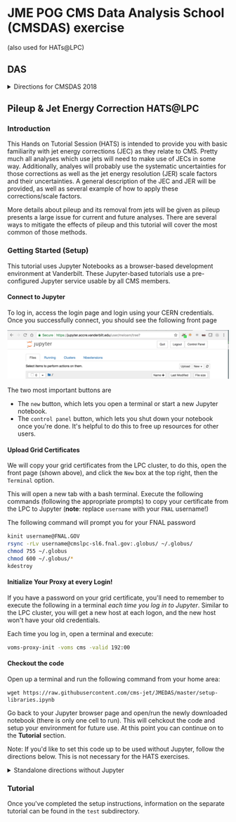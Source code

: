 # JME POG CMS Data Analysis School (CMSDAS) exercise
(also used for HATs@LPC)

## DAS
<details>
<summary>Directions for CMSDAS 2018</summary>
  
  ```bash
  cmsrel CMSSW_8_0_25
  cd CMSSW_8_0_25/src
  git clone https://github.com/cms-jet/JMEDAS.git Analysis/JMEDAS
  git clone https://github.com/cms-jet/JetToolbox Analysis/JetToolbox -b jetToolbox_80X
  cd Analysis/JMEDAS
  scram b -j 10
  cd test
  voms-proxy-init
  python jmedas_fwlite.py --files qcdflat.txt  --outname qcdflat.root
  ```
  
  Later in the exercise we will do:

  ```bash
  cr ClusterWithToolboxAndMakeHistos.py
  ```
</details>

## Pileup & Jet Energy Correction HATS@LPC
### Introduction
This Hands on Tutorial Session (HATS) is intended to provide you with basic familiarity with jet energy corrections (JEC) as they relate to CMS. Pretty much all analyses which use jets will need to make use of JECs in some way. Additionally, analyes will probably use the systematic uncertainties for those corrections as well as the jet energy resolution (JER) scale factors and their uncertainties. A general description of the JEC and JER will be provided, as well as several example of how to apply these corrections/scale factors.

More details about pileup and its removal from jets will be given as pileup presents a large issue for current and future analyses. There are several ways to mitigate the effects of pileup and this tutorial will cover the most common of those methods.

### Getting Started (Setup)
This tutorial uses Jupyter Notebooks as a browser-based development environment at Vanderbilt. These Jupyter-based tutorials use a pre-configured Jupyter service usable by all CMS members.

#### Connect to Jupyter 
To log in, access the login page and login using your CERN credentials. Once you successfully connect, you should see the following front page

<img src="jupyter-login.png" width="600px" />

The two most important buttons are
  * The `new` button, which lets you open a terminal or start a new Jupyter notebook.
  * The `control panel` button, which lets you shut down your notebook once you're done. It's helpful to do this to free up resources for other users.

#### Upload Grid Certificates
We will copy your grid certificates from the LPC cluster, to do this, open the front page (shown above), and click the `New` box at the top right, then the `Terminal` option.

This will open a new tab with a bash terminal. Execute the following commands (following the appropriate prompts) to copy your certificate from the LPC to Jupyter (**note**: replace `username` with your `FNAL` username!)

The following command will prompt you for your FNAL password
```bash
kinit username@FNAL.GOV
rsync -rLv username@cmslpc-sl6.fnal.gov:.globus/ ~/.globus/
chmod 755 ~/.globus
chmod 600 ~/.globus/*
kdestroy
```

#### Initialize Your Proxy at every Login!
If you have a password on your grid certificate, you'll need to remember to execute the following in a terminal *each time you log in to Jupyter*. Similar to the LPC cluster, you will get a new host at each logon, and the new host won't have your old credentials.

Each time you log in, open a terminal and execute:
```bash
voms-proxy-init -voms cms -valid 192:00
```
#### Checkout the code
Open up a terminal and run the following command from your home area:
```
wget https://raw.githubusercontent.com/cms-jet/JMEDAS/master/setup-libraries.ipynb
```

Go back to your Jupyter browser page and open/run the newly downloaded notebook (there is only one cell to run). This will cehckout the code and setup your environment for future use. At this point you can continue on to the **Tutorial** section.

Note: If you'd like to set this code up to be used without Jupyter, follow the directions below. This is not necessary for the HATS exercises.
<details>
<summary>Standalone directions without Jupyter</summary>
  
  ```bash
  cmsrel CMSSW_9_4_8
  cd CMSSW_9_4_8/src
  git clone https://github.com/cms-jet/JMEDAS.git Analysis/JMEDAS
  git clone https://github.com/cms-jet/JetToolbox Analysis/JetToolbox -b jetToolbox_94X
  cd Analysis/JMEDAS
  scram b -j 4
  cd test
  voms-proxy-init
  ```
  
</details>

### Tutorial
Once you've completed the setup instructions, information on the separate tutorial can be found in the `test` subdirectory.
